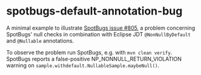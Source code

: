 # spotbugs-default-annotation-bug
A minimal example to illustrate [SpotBugs issue #805](https://github.com/spotbugs/spotbugs/issues/805), a problem concerning SpotBugs' null checks in combination with Eclipse JDT `@NonNullByDefault` and `@Nullable` annotations.

To observe the problem run SpotBugs, e.g. with `mvn clean verify`. SpotBugs reports a false-positive NP_NONNULL_RETURN_VIOLATION warning on `sample.withdefault.NullableSample.maybeNull()`.

